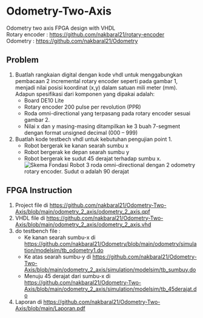 # Odometry-Two-Axis
 Odometry two axis FPGA design with VHDL  
 Rotary encoder : https://github.com/nakbaral21/rotary-encoder  
 Odometry : https://github.com/nakbaral21/Odometry
## Problem
1. Buatlah rangkaian digital dengan kode vhdl untuk menggabungkan pembacaan 2 incremental rotary encoder seperti pada gambar 1, menjadi nilai posisi koordinat (x,y) dalam satuan mili meter (mm). Adapun spesifikasi dari komponen yang dipakai adalah:
	- Board DE10 Lite
	- Rotary encoder 200 pulse per revolution (PPR) 
	- Roda omni-directional yang terpasang pada rotary encoder sesuai gambar 2. 
	- Nilai x dan y masing-masing ditampilkan ke 3 buah 7-segment dengan format unsigned decimal (000 – 999)
2. Buatlah kode testbech vhdl untuk kebutuhan pengujian point 1. 
	- Robot bergerak ke kanan searah sumbu x
	- Robot bergerak ke depan searah sumbu y 
	- Robot bergerak ke sudut 45 derajat terhadap sumbu x. 
![Skema Fondasi Robot 3 roda omni-directional dengan 2 odometry rotary encoder.
Sudut α adalah 90 derajat](https://i.ibb.co/5s67f7J/image.png)
## FPGA Instruction
1. Project file di https://github.com/nakbaral21/Odometry-Two-Axis/blob/main/odometry_2_axis/odometry_2_axis.qpf
2. VHDL file di https://github.com/nakbaral21/Odometry-Two-Axis/blob/main/odometry_2_axis/odometry_2_axis.vhd
3. do testbench file :
   - Ke kanan searah sumbu-x di https://github.com/nakbaral21/Odometry/blob/main/odometry/simulation/modelsim/tb_odometry1.do
   - Ke atas searah sumbu-y di https://github.com/nakbaral21/Odometry-Two-Axis/blob/main/odometry_2_axis/simulation/modelsim/tb_sumbuy.do
   - Menuju 45 derajat dari sumbu-x di  https://github.com/nakbaral21/Odometry-Two-Axis/blob/main/odometry_2_axis/simulation/modelsim/tb_45derajat.do
4. Laporan di  https://github.com/nakbaral21/Odometry-Two-Axis/blob/main/Laporan.pdf
 